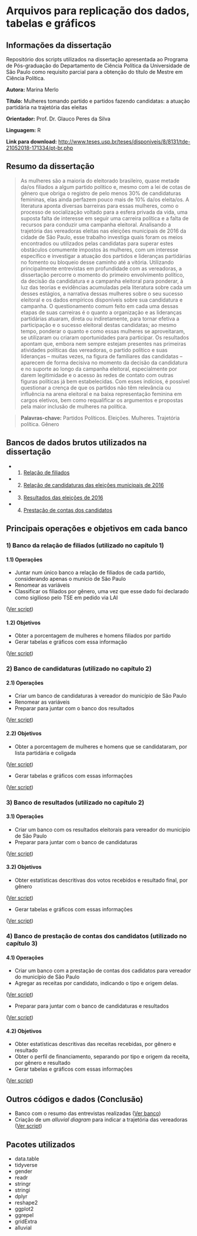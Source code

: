 # Arquivos para replicação dos dados, tabelas e gráficos

## Informações da dissertação

Repositório dos scripts utilizados na dissertação apresentada ao Programa de Pós-graduação do Departamento de Ciência Política da Universidade de São Paulo como requisito parcial para a obtenção do título de Mestre em Ciência Política.

**Autora:** Marina Merlo

**Título:** Mulheres tomando partido e partidos fazendo candidatas: a atuação partidária na trajetória das eleitas 

**Orientador:** Prof. Dr. Glauco Peres da Silva

**Linguagem:** R

**Link para download:** http://www.teses.usp.br/teses/disponiveis/8/8131/tde-21052018-171334/pt-br.php

## Resumo da dissertação
> As mulheres são a maioria do eleitorado brasileiro, quase metade da/os filiados a algum partido político e, mesmo com a lei de cotas de gênero que obriga o registro de pelo menos 30% de candidaturas femininas, elas ainda perfazem pouco mais de 10% da/os eleita/os. A literatura aponta diversas barreiras para essas mulheres, como o processo de socialização voltado para a esfera privada da vida, uma suposta falta de interesse em seguir uma carreira política e a falta de recursos para conduzir uma campanha eleitoral. Analisando a trajetória das vereadoras eleitas nas eleições municipais de 2016 da cidade de São Paulo, esse trabalho
investiga quais foram os meios encontrados ou utilizados pelas candidatas para superar estes obstáculos comumente impostos às mulheres, com um interesse específico e investigar a atuação dos partidos e lideranças partidárias no fomento ou bloqueio desse caminho até a vitória. Utilizando principalmente entrevistas em profundidade com as vereadoras, a dissertação percorre o momento do primeiro envolvimento político, da decisão da candidatura e a campanha eleitoral para ponderar, à luz das teorias e evidências acumuladas pela literatura sobre cada um desses estágios, a narrativa dessas mulheres sobre o seu sucesso eleitoral e os dados empíricos disponíveis sobre sua candidatura e campanha. O questionamento comum feito em cada uma dessas etapas de suas carreiras é o quanto a organização e as lideranças partidárias atuaram, direta ou indiretamente, para tornar efetiva a participação e o sucesso eleitoral destas candidatas; ao mesmo tempo, ponderar o quanto e como essas mulheres se aproveitaram, se utilizaram ou criaram oportunidades para participar. Os resultados apontam que, embora nem sempre estejam presentes nas primeiras atividades políticas das vereadoras, o partido político e suas lideranças – muitas vezes, na figura de familiares das candidatas – aparecem de forma decisiva no momento da decisão da candidatura e no suporte ao longo da campanha eleitoral, especialmente por darem legitimidade e o acesso às redes de contato com outras figuras políticas já bem estabelecidas. Com esses indícios, é possível questionar a crença de que os partidos não têm relevância ou influência na arena eleitoral e na baixa
representação feminina em cargos eletivos, bem como requalificar os argumentos e propostas pela maior inclusão de mulheres na política.

> **Palavras-chave:** Partidos Políticos. Eleições. Mulheres. Trajetória política. Gênero

## Bancos de dados brutos utilizados na dissertação

- 1) [Relação de filiados](http://www.tse.jus.br/partidos/filiacao-partidaria/relacao-de-filiados)
- 2) [Relação de candidaturas das eleições municipais de 2016](http://www.tse.jus.br/hotSites/pesquisas-eleitorais/candidatos_anos/2016.html)
- 3) [Resultados das eleições de 2016](http://www.tse.jus.br/hotSites/pesquisas-eleitorais/resultados_anos/2016.html)
- 4) [Prestação de contas dos candidatos](http://www.tse.jus.br/hotSites/pesquisas-eleitorais/prestacao_contas_anos/2016.html)

## Principais operações e objetivos em cada banco

### 1) Banco da relação de filiados (utilizado no capítulo 1)
#### 1.1) Operações
- Juntar num único banco a relação de filiados de cada partido, considerando apenas o munício de São Paulo
- Renomear as variáveis
- Classificar os filiados por gênero, uma vez que esse dado foi declarado como sigilioso pelo TSE em pedido via LAI

([Ver script](https://github.com/marinamerlo/dissertacao/blob/master/banco_filiados.R))
#### 1.2) Objetivos
- Obter a porcentagem de mulheres e homens filiados por partido
- Gerar tabelas e gráficos com essa informação

([Ver script](https://github.com/marinamerlo/dissertacao/blob/master/variaveis_graficos_filiados.R))

### 2) Banco de candidaturas (utilizado no capítulo 2)
#### 2.1) Operações
- Criar um banco de candidaturas à vereador do município de São Paulo
- Renomear as variáveis
- Preparar para juntar com o banco dos resultados

([Ver script](https://github.com/marinamerlo/dissertacao/blob/master/banco_candidaturas_resultados.R))

#### 2.2) Objetivos
- Obter a porcentagem de mulheres e homens que se candidataram, por lista partidária e coligada

([Ver script](https://github.com/marinamerlo/dissertacao/blob/master/variaveis_cand_result.R))
- Gerar tabelas e gráficos com essas informações

([Ver script](https://github.com/marinamerlo/dissertacao/blob/master/graficos.R))

### 3) Banco de resultados (utilizado no capítulo 2)
#### 3.1) Operações
- Criar um banco com os resultados eleitorais para vereador do município de São Paulo
- Preparar para juntar com o banco de candidaturas

([Ver script](https://github.com/marinamerlo/dissertacao/blob/master/banco_candidaturas_resultados.R))

#### 3.2) Objetivos
- Obter estatísticas descritivas dos votos recebidos e resultado final, por gênero

([Ver script](https://github.com/marinamerlo/dissertacao/blob/master/variaveis_cand_result.R))
- Gerar tabelas e gráficos com essas informações

([Ver script](https://github.com/marinamerlo/dissertacao/blob/master/graficos.R))

### 4) Banco de prestação de contas dos candidatos (utilizado no capítulo 3)
#### 4.1) Operações
- Criar um banco com a prestação de contas dos cadidatos para vereador do município de São Paulo
- Agregar as receitas por candidato, indicando o tipo e origem delas. 

([Ver script](https://github.com/marinamerlo/dissertacao/blob/master/banco_receitas.R))
- Preparar para juntar com o banco de candidaturas e resultados

([Ver script](https://github.com/marinamerlo/dissertacao/blob/master/join_receitas_candidaturas_resultados.R))

#### 4.2) Objetivos
- Obter estatísticas descritivas das receitas recebidas, por gênero e resultado
- Obter o perfil de financiamento, separando por tipo e origem da receita, por gênero e resultado
- Gerar tabelas e gráficos com essas informações

([Ver script](https://github.com/marinamerlo/dissertacao/blob/master/variaveis_graficos_recursos.R))


## Outros códigos e dados (Conclusão)
- Banco com o resumo das entrevistas realizadas
([Ver banco](https://github.com/marinamerlo/dissertacao/blob/master/dados.csv))
- Criação de um *alluvial diagram* para indicar a trajetória das vereadoras
([Ver script](https://github.com/marinamerlo/dissertacao/blob/master/alluvial_conclusoes.R))


## Pacotes utilizados

- data.table
- tidyverse
- gender
- readr
- stringr
- stringi
- dplyr
- reshape2
- ggplot2
- ggrepel
- gridExtra
- alluvial


